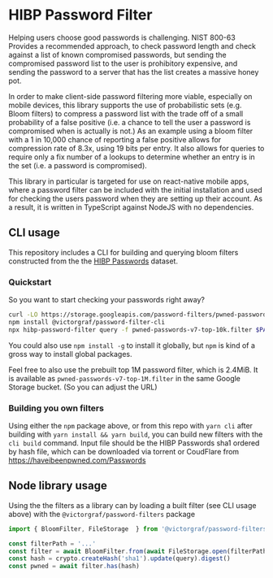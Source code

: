 # HIBP Password Filter

Helping users choose good passwords is challenging. NIST 800-63 Provides a recommended approach, to
check password length and check against a list of known compromised passwords, but sending the
compromised password list to the user is prohibitory expensive, and sending the password to a server
that has the list creates a massive honey pot.

In order to make client-side password filtering more viable, especially on mobile devices, this
library supports the use of probabilistic sets (e.g. Bloom filters) to compress a password list with
the trade off of a small probability of a false positive (i.e. a chance to tell the user a password
is compromised when is actually is not.) As an example using a bloom filter with a 1 in 10,000
chance of reporting a false positive allows for compression rate of 8.3x, using 19 bits per entry.
It also allows for queries to require only a fix number of a lookups to determine whether an entry
is in the set (i.e. a password is compromised).

This library in particular is targeted for use on react-native mobile apps, where a password filter
can be included with the initial installation and used for checking the users password when they are
setting up their account. As a result, it is written in TypeScript against NodeJS with no
dependencies.

## CLI usage

This repository includes a CLI for building and querying bloom filters constructed from the the [HIBP
Passwords](https://haveibeenpwned.com/Passwords) dataset.

### Quickstart

So you want to start checking your passwords right away? 

```bash
curl -LO https://storage.googleapis.com/password-filters/pwned-passwords-v7-top-10k.filter
npm install @victorgraf/password-filter-cli
npx hibp-password-filter query -f pwned-passwords-v7-top-10k.filter $PASSWORD
```

You could also use `npm install -g` to install it globally, but `npm` is kind of a gross way to
install global packages.

Feel free to also use the prebuilt top 1M password filter, which is 2.4MiB. It is available as
`pwned-passwords-v7-top-1M.filter` in the same Google Storage bucket. (So you can adjust the URL)

### Building you own filters

Using either the `npm` package above, or from this repo with `yarn cli` after building with `yarn
install && yarn build`, you can build new filters with the `cli build` command. Input file should be
the HIBP Passwords sha1 ordered by hash file, which can be downloaded via torrent or CoudFlare from
https://haveibeenpwned.com/Passwords

## Node library usage

Using the the filters as a library can by loading a built filter (see CLI usage above) with the
`@victorgraf/password-filters` package 

```typescript
import { BloomFilter, FileStorage  } from '@victorgraf/password-filters'

const filterPath = '...'
const filter = await BloomFilter.from(await FileStorage.open(filterPath))
const hash = crypto.createHash('sha1').update(query).digest()
const pwned = await filter.has(hash)
```
